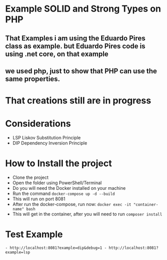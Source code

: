 # Example SOLID and Strong Types on PHP

## That Examples i am using the Eduardo Pires class as example. but Eduardo Pires code is using .net core, on that example
## we used php, just to show that PHP can use the same properties.

# That creations still are in progress

# Considerations
- LSP Liskov Substitution Principle
- DIP Dependency Inversion Principle

# How to Install the project
- Clone the project
- Open the folder using PowerShell/Terminal
- Do you will need the Docker installed on your machine
- Run the command
`
	docker-compose up -d --build
`
- This will run on port 8081
- After run the docker-compose, run now: 
`
	docker exec -it "container-name" bash
`
- This will get in the container, after you will need to run
`
	composer install
`

# Test Example
`
	- http://localhost:8081?example=dip&debug=1
	- http://localhost:8081?example=lsp
`